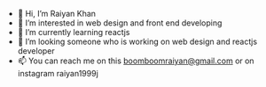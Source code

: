 - 👋 Hi, I’m Raiyan Khan
- 👀 I’m interested in web design and front end developing
- 🌱 I’m currently learning reactjs
- 💞️ I’m looking someone who is working on web design and reactjs developer
- 📫 You can reach me on this boomboomraiyan@gmail.com or on instagram raiyan1999j

<!---
raiyan1999j/raiyan1999j is a ✨ special ✨ repository because its `README.md` (this file) appears on your GitHub profile.
You can click the Preview link to take a look at your changes.
--->
